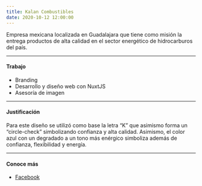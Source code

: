```yaml
---
title: Kalan Combustibles
date: 2020-10-12 12:00:00
---
```

<p class="lead">
   Empresa mexicana localizada en Guadalajara que tiene como misión la entrega productos de alta calidad en el sector energético de hidrocarburos del país.
</p>

---

#### Trabajo
- Branding
- Desarrollo y diseño web con NuxtJS
- Asesoría de imagen

---

#### Justificación
Para este diseño se utilizó como base la letra “K” que asimismo forma un “circle-check” <i class="bi bi-check2-circle"></i> simbolizando confianza y alta calidad. Asimismo, el color azul con un degradado a un tono más enérgico simboliza además de confianza, flexibilidad y energía.

---

#### Conoce más
- [Facebook](https://www.fb.me/kalancombustibles)